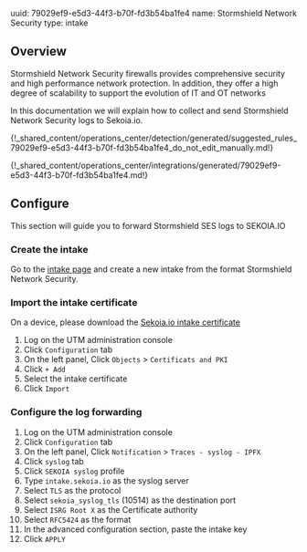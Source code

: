 uuid: 79029ef9-e5d3-44f3-b70f-fd3b54ba1fe4
name: Stormshield Network Security
type: intake

## Overview

Stormshield Network Security firewalls provides comprehensive security and high performance network protection. In addition, they offer a high degree of scalability to support the evolution of IT and OT networks

In this documentation we will explain how to collect and send Stormshield Network Security logs to Sekoia.io.


{!_shared_content/operations_center/detection/generated/suggested_rules_79029ef9-e5d3-44f3-b70f-fd3b54ba1fe4_do_not_edit_manually.md!}

{!_shared_content/operations_center/integrations/generated/79029ef9-e5d3-44f3-b70f-fd3b54ba1fe4.md!}

## Configure

This section will guide you to forward Stormshield SES logs to SEKOIA.IO

### Create the intake

Go to the [intake page](https://app.sekoia.io/operations/intakes) and create a new intake from the format Stormshield Network Security.

### Import the intake certificate

On a device, please download the [Sekoia.io intake certificate](https://app.sekoia.io/assets/files/SEKOIA-IO-intake.pem)

1. Log on the UTM administration console
2. Click `Configuration` tab
3. On the left panel, Click `Objects` > `Certificats and PKI`
4. Click `+ Add`
5. Select the intake certificate
6. Click `Import`

### Configure the log forwarding

1. Log on the UTM administration console
2. Click `Configuration` tab
3. On the left panel, Click `Notification` > `Traces - syslog - IPFX`
4. Click `syslog` tab
5. Click `SEKOIA syslog` profile
6. Type `intake.sekoia.io` as the syslog server
7. Select `TLS` as the protocol
8. Select `sekoia_syslog_tls` (10514) as the destination port
9. Select `ISRG Root X` as the Certificate authority
10. Select `RFC5424` as the format
11. In the advanced configuration section, paste the intake key
12. Click `APPLY`
